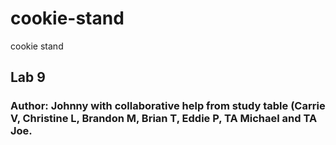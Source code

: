 # cookie-stand
cookie stand 

## Lab 9 
### Author: Johnny with collaborative help from study table (Carrie V, Christine L, Brandon M, Brian T, Eddie P, TA Michael and TA Joe.